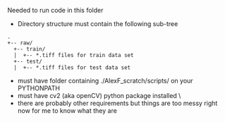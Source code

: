 Needed to run code in this folder  
+ Directory structure must contain the following sub-tree

```
.
+-- raw/
  +-- train/
  |  +-- *.tiff files for train data set
  +-- test/
  |  +-- *.tiff files for test data set
```
  
+ must have folder containing ./AlexF_scratch/scripts/ on your PYTHONPATH
+ must have cv2 (aka openCV) python package installed \
+ there are probably other requirements but things are too messy right now for me to know what they are
